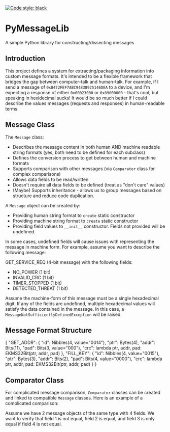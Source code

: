 [![Code style: black](https://img.shields.io/badge/code%20style-black-000000.svg)](https://github.com/psf/black)


# PyMessageLib
A simple Python library for constructing/dissecting messages


## Introduction
This project defines a system for extracting/packaging information into custom message formats. It's intended to be a flexible framework that bridges the gap between computer-talk and human-talk. For example, if I send a message of `0x8472FEF7ABC94838925146DEA` to a device, and I'm expecting a response of either `0x00023000` or `0x89000000` - that's cool, but speaking in hexidecimal sucks! It would be so much better if I could describe the values messages (requests and responses) in human-readable terms.

## Message Class

The `Message` class:

- Describes the message content in both human AND machine readable string formats (yes, both need to be defined for each subclass)
- Defines the conversion process to get between human and machine formats
- Supports comparison with other messages (via `Comparator` class for complex comparisons)
- Allows data fields to be read/written
- Doesn't require all data fields to be defined (treat as "don't care" values)
- (Maybe) Supports inheritance - allows us to group messages based on structure and reduce code duplication.

A `Message` object can be created by:

- Providing human string format to `create` static constructor
- Providing machine string format to `create` static constructor
- Providing field values to `__init__` constructor. Fields not provided will be undefined.

In some cases, undefined fields will cause issues with representing the message in machine form. For example, assume you want to describe the following message:

GET_SERVICE_REQ (4-bit message) with the following fields:

- NO_POWER (1 bit)
- INVALID_CRC (1 bit)
- TIMER_STOPPED (1 bit)
- DETECTED_THREAT (1 bit)

Assume the machine-form of this message must be a single hexadecimal digit. If any of the fields are undefined, multiple hexadecimal values will satisfy the data contained in the message. In this case, a `MessageNotSufficientlyDefinedException` will be raised.

## Message Format Structure

{
	"GET_ADDR": {
		"id": Nibbles(4, value="0014"),
		"ptr": Bytes(4),
		"addr": Bits(11),
		"pad": Bits(3, value="000"),
		"crc": lambda ptr, addr, pad: EKMS32Bit(ptr, addr, pad)
	},
	"FILL_KEY": {
		"id": Nibbles(4, value="0015"),
		"ptr": Bytes(3),
		"addr": Bits(2),
		"pad": Bits(4, value="0000"),
		"crc": lambda ptr, addr, pad: EKMS32Bit(ptr, addr, pad)
	}
}

## Comparator Class

For complicated message comparison, `Comparator` classes can be created and linked to compatible `Message` classes. Here is an example of a complicated comparison:

Assume we have 2 message objects of the same type with 4 fields. We want to verify that field 1 is not equal, field 2 is equal, and field 3 is only equal if field 4 is not equal.